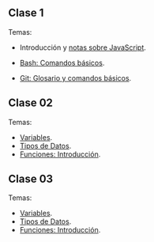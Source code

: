 ## Clase 1

Temas:

- Introducción y [notas sobre JavaScript](./docs/notas-sobre-javascript.md).

- [Bash: Comandos básicos](./docs/bash.md).

- [Git: Glosario y comandos básicos](./docs/git.md).


## Clase 02

Temas:

- [Variables](./docs/js-variables.md).
- [Tipos de Datos](./docs/js-tipos-de-datos.md).
- [Funciones: Introducción](./docs/js-funciones.md).


## Clase 03

Temas:

- [Variables](./docs/js-variables.md).
- [Tipos de Datos](./docs/js-tipos-de-datos.md).
- [Funciones: Introducción](./docs/js-funciones.md).

